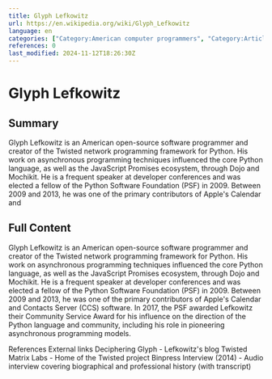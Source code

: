 ```yaml
---
title: Glyph Lefkowitz
url: https://en.wikipedia.org/wiki/Glyph_Lefkowitz
language: en
categories: ["Category:American computer programmers", "Category:Articles with hCards", "Category:Free software programmers", "Category:Living people", "Category:Python (programming language) people", "Category:Web developers", "Category:Year of birth missing (living people)"]
references: 0
last_modified: 2024-11-12T18:26:30Z
---
```


# Glyph Lefkowitz

## Summary

Glyph Lefkowitz is an American open-source software programmer and creator of the Twisted network programming framework for Python. His work on asynchronous programming techniques influenced the core Python language, as well as the JavaScript Promises ecosystem, through Dojo and Mochikit.
He is a frequent speaker at developer conferences and was elected a fellow of the Python Software Foundation (PSF) in 2009.
Between 2009 and 2013, he was one of the primary contributors of Apple's Calendar and 

## Full Content

Glyph Lefkowitz is an American open-source software programmer and creator of the Twisted network programming framework for Python. His work on asynchronous programming techniques influenced the core Python language, as well as the JavaScript Promises ecosystem, through Dojo and Mochikit.
He is a frequent speaker at developer conferences and was elected a fellow of the Python Software Foundation (PSF) in 2009.
Between 2009 and 2013, he was one of the primary contributors of Apple's Calendar and Contacts Server (CCS) software.
In 2017, the PSF awarded Lefkowitz their Community Service Award for his influence on the direction of the Python language and community, including his role in pioneering asynchronous programming models.

References
External links
Deciphering Glyph - Lefkowitz's blog
Twisted Matrix Labs - Home of the Twisted project
Binpress Interview (2014) - Audio interview covering biographical and professional history (with transcript)
